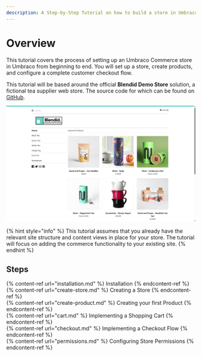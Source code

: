 ```yaml
---
description: A Step-by-Step Tutorial on how to build a store in Umbraco using Umbraco Commerce.
---
```


# Overview

This tutorial covers the process of setting up an Umbraco Commerce store in Umbraco from beginning to end. You will set up a store, create products, and configure a complete customer checkout flow.

This tutorial will be based around the official **Blendid Demo Store** solution, a fictional tea supplier web store. The source code for which can be found on [GitHub](https://github.com/umbraco/Umbraco.Commerce.DemoStore).

![Blendid Store Homepage](../images/blendid/homepage.png)

{% hint style="info" %}
This tutorial assumes that you already have the relevant site structure and content views in place for your store. The tutorial will focus on adding the commerce functionality to your existing site.
{% endhint %}

## Steps

{% content-ref url="installation.md" %} Installation {% endcontent-ref %}  
{% content-ref url="create-store.md" %} Creating a Store {% endcontent-ref %}  
{% content-ref url="create-product.md" %} Creating your first Product {% endcontent-ref %}  
{% content-ref url="cart.md" %} Implementing a Shopping Cart {% endcontent-ref %}  
{% content-ref url="checkout.md" %} Implementing a Checkout Flow {% endcontent-ref %}  
{% content-ref url="permissions.md" %} Configuring Store Permissions {% endcontent-ref %}  
